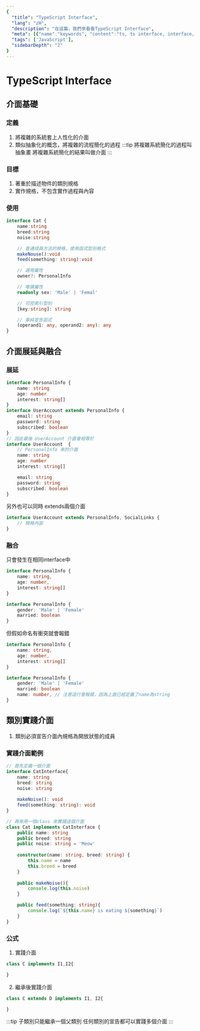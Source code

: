 ```yaml
---
{
  "title": "TypeScript Interface",
  "lang": "zH",
  "description": "在這篇，我們來看看TypeScript Interface",
  "meta": [{"name":"keywords", "content":"ts, ts interface, interface, 介面"}],
  "tags": ['JavaScript'],
  "sidebarDepth": "2"
}
---
```

# TypeScript Interface

## 介面基礎
### 定義
1. 將複雜的系統套上人性化的介面
2. 類似抽象化的概念，將複雜的流程簡化的過程
:::tip
將複雜系統簡化的過程叫抽象畫
將複雜系統簡化的結果叫做介面
:::

### 目標
1. 著重於描述物件的類別規格
2. 實作規格，不包含實作過程與內容

### 使用
```typescript
interface Cat {
    name:string
    breed:string
    noise:string

    // 普通成員方法的規格，使用函式型別格式
    makeNouse():void
    feed(something: string):void

    // 選用屬性
    owner?: PersonalInfo

    // 唯讀屬性
    readonly sex: 'Male' | 'Femal'

    // 可控索引型別
    [key:string]: string

    // 單純宣告函式
    (operand1: any, operand2: any): any
}
```

## 介面展延與融合
### 展延
```typescript
interface PersonalInfo {
    name: string
    age: number
    interest: string[]
}
interface UserAccount extends PersonalInfo {
    email: string
    password: string
    subscribed: boolean
}
// 因此最後 UserAccount 介面會相等於
interface UserAccount  {
    // PersonalInfo 來的介面
    name: string
    age: number
    interest: string[]

    email: string
    password: string
    subscribed: boolean
}
```
另外也可以同時 extends兩個介面
```typescript
interface UserAccount extends PersonalInfo, SocialLinks {
    // 規格內容
}
```
### 融合
只會發生在相同interface中
```typescript
interface PersonalInfo {
    name: string,
    age: number,
    interest: string[]
}

interface PersonalInfo {
    gender: 'Male' | 'Female'
    married: boolean
}
```
但假如命名有衝突就會報錯
```typescript
interface PersonalInfo {
    name: string,
    age: number,
    interest: string[]
}

interface PersonalInfo {
    gender: 'Male' | 'Female'
    married: boolean
    name: number, // 注意這行會報錯，因為上面已經定義了name為string
}
```

## 類別實踐介面
1. 類別必須宣告介面內規格為開放狀態的成員
### 實踐介面範例
```typescript
// 首先定義一個介面
interface CatInterface{
    name: string
    breed: string
    noise: string
    
    makeNoise(): void
    feed(something: string): void
}

// 再來用一個class 來實踐這個介面
class Cat implements CatInterface {
    public name: string
    public breed: string
    public noise: string = 'Meow'
    
    constructor(name: string, breed: string) {
        this.name = name    
        this.breed = breed
    }
    
    public makeNoise(){
        console.log(this.noise)
    }

    public feed(something: string){
        console.log(`${this.name} is eating ${something}`)
    }
}
```

### 公式
1. 實踐介面
```typescript
class C implements I1,I2{

}
```
2. 繼承後實踐介面
```typescript
class C extends D implements I1, I2{

}
```
:::tip
子類別只能繼承一個父類別
任何類別的宣告都可以實踐多個介面
:::
